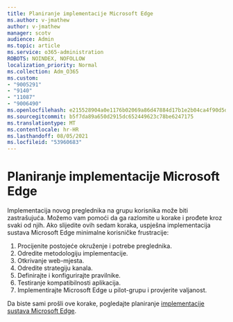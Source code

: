 ```yaml
---
title: Planiranje implementacije Microsoft Edge
ms.author: v-jmathew
author: v-jmathew
manager: scotv
audience: Admin
ms.topic: article
ms.service: o365-administration
ROBOTS: NOINDEX, NOFOLLOW
localization_priority: Normal
ms.collection: Adm_O365
ms.custom:
- "9005291"
- "9140"
- "11087"
- "9006490"
ms.openlocfilehash: e215528904a0e1176b02069a86d47884d17b1e2b04ca4f90d5deedbeb82f5dc9
ms.sourcegitcommit: b5f7da89a650d2915dc652449623c78be6247175
ms.translationtype: MT
ms.contentlocale: hr-HR
ms.lasthandoff: 08/05/2021
ms.locfileid: "53960683"
---
```

# <a name="plan-your-deployment-of-microsoft-edge"></a>Planiranje implementacije Microsoft Edge

Implementacija novog preglednika na grupu korisnika može biti zastrašujuća. Možemo vam pomoći da ga razlomite u korake i prođete kroz svaki od njih. Ako slijedite ovih sedam koraka, uspješna implementacija sustava Microsoft Edge minimalne korisničke frustracije:

1. Procijenite postojeće okruženje i potrebe preglednika.
2. Odredite metodologiju implementacije.
3. Otkrivanje web-mjesta.
4. Odredite strategiju kanala.
5. Definirajte i konfigurirajte pravilnike.
6. Testiranje kompatibilnosti aplikacija.
7. Implementirajte Microsoft Edge u pilot-grupu i provjerite valjanost.

Da biste sami prošli ove korake, pogledajte planiranje [implementacije sustava Microsoft Edge](https://go.microsoft.com/fwlink/?linkid=2129990).
